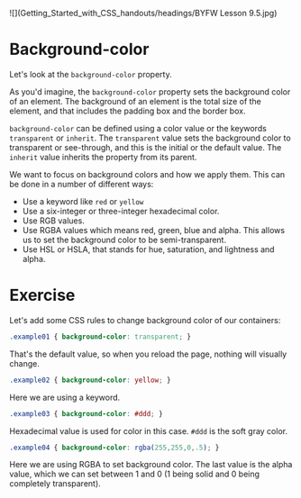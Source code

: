 ![](Getting_Started_with_CSS_handouts/headings/BYFW Lesson 9.5.jpg)

# Background-color

Let's look at the `background-color` property.

As you'd imagine, the `background-color` property sets the background color of an element. The background of an element is the total size of the element, and that includes the padding box and the border box. 

`background-color` can be defined using a color value or the keywords `transparent` or `inherit`. The `transparent` value sets the background color to transparent or see-through, and this is the initial or the default value. The `inherit` value inherits the property from its parent.

We want to focus on background colors and how we apply them. This can be done in a number of different ways:

- Use a keyword like `red` or `yellow`
- Use a six-integer or three-integer hexadecimal color.
- Use RGB values.
- Use RGBA values which means red, green, blue and alpha. This allows us to set the background color to be semi-transparent.
- Use HSL or HSLA, that stands for hue, saturation, and lightness and alpha.

# Exercise

Let's add some CSS rules to change background color of our containers:

```css
.example01 { background-color: transparent; }
```

That's the default value, so when you reload the page, nothing will visually change.

```css
.example02 { background-color: yellow; }
```

Here we are using a keyword.

```css
.example03 { background-color: #ddd; }
```

Hexadecimal value is used for color in this case. `#ddd` is the soft gray color.

```css
.example04 { background-color: rgba(255,255,0,.5); }
```

Here we are using RGBA to set background color. The last value is the alpha value, which we can set between 1 and 0 (1 being solid and 0 being completely transparent).